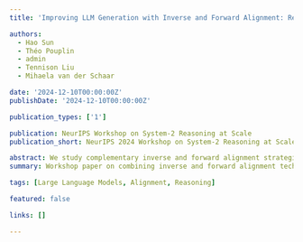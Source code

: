 ```yaml
---
title: 'Improving LLM Generation with Inverse and Forward Alignment: Reward Modelling, Prompting, Fine-Tuning, and Inference-Time Optimisation'

authors:
  - Hao Sun
  - Théo Pouplin
  - admin
  - Tennison Liu
  - Mihaela van der Schaar

date: '2024-12-10T00:00:00Z'
publishDate: '2024-12-10T00:00:00Z'

publication_types: ['1']

publication: NeurIPS Workshop on System-2 Reasoning at Scale
publication_short: NeurIPS 2024 Workshop on System-2 Reasoning at Scale

abstract: We study complementary inverse and forward alignment strategies for LLM generation, covering reward modelling, prompting, fine-tuning, and inference-time optimisation.
summary: Workshop paper on combining inverse and forward alignment techniques to improve LLM generation.

tags: [Large Language Models, Alignment, Reasoning]

featured: false

links: []

---
```

